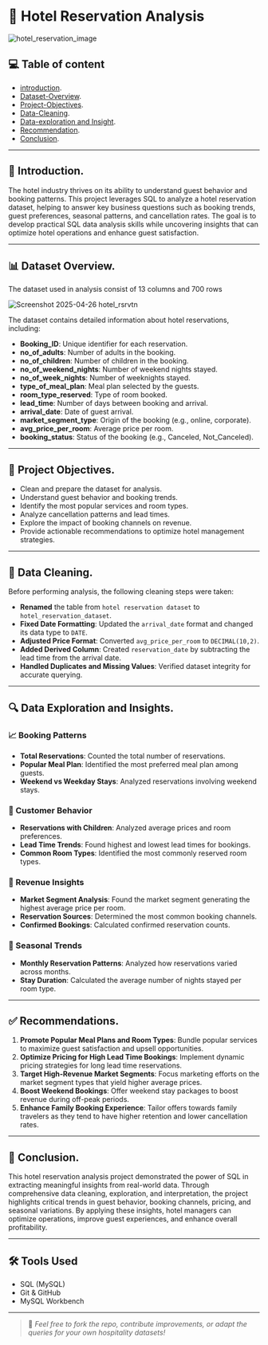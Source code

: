 # 🏨 Hotel Reservation Analysis

![hotel_reservation_image](https://github.com/user-attachments/assets/aa6a780a-0f8a-4edc-9c04-698ac5dabe8d)

## 💻 Table of content

- [introduction](#📌Introduction).
- [Dataset-Overview](#Dataset-Overwiew).
- [Project-Objectives](#Dataset-Objective).
- [Data-Cleaning](#Data-Cleaning).
- [Data-exploration and Insight](#Data-exploration-and-insight).
- [Recommendation](#Recommendation).
- [Conclusion](#🧾Conclusion).
  
 --- 
 
## 📌 Introduction.

The hotel industry thrives on its ability to understand guest behavior and booking patterns. This project leverages SQL to analyze a hotel reservation dataset, helping to answer key business questions such as booking trends, guest preferences, seasonal patterns, and cancellation rates. The goal is to develop practical SQL data analysis skills while uncovering insights that can optimize hotel operations and enhance guest satisfaction.

---

## 📊 Dataset Overview.
The dataset used in analysis consist of 13 columns and 700 rows

![Screenshot 2025-04-26 hotel_rsrvtn](https://github.com/user-attachments/assets/a5b2fbc8-a46f-4574-8ab7-cf504999aab8)

The dataset contains detailed information about hotel reservations, including:

- **Booking_ID**: Unique identifier for each reservation.
- **no_of_adults**: Number of adults in the booking.
- **no_of_children**: Number of children in the booking.
- **no_of_weekend_nights**: Number of weekend nights stayed.
- **no_of_week_nights**: Number of weeknights stayed.
- **type_of_meal_plan**: Meal plan selected by the guests.
- **room_type_reserved**: Type of room booked.
- **lead_time**: Number of days between booking and arrival.
- **arrival_date**: Date of guest arrival.
- **market_segment_type**: Origin of the booking (e.g., online, corporate).
- **avg_price_per_room**: Average price per room.
- **booking_status**: Status of the booking (e.g., Canceled, Not_Canceled).

---

## 🎯 Project Objectives.

- Clean and prepare the dataset for analysis.
- Understand guest behavior and booking trends.
- Identify the most popular services and room types.
- Analyze cancellation patterns and lead times.
- Explore the impact of booking channels on revenue.
- Provide actionable recommendations to optimize hotel management strategies.

---

## 🧹 Data Cleaning.

Before performing analysis, the following cleaning steps were taken:

- **Renamed** the table from `hotel reservation dataset` to `hotel_reservation_dataset`.
- **Fixed Date Formatting**: Updated the `arrival_date` format and changed its data type to `DATE`.
- **Adjusted Price Format**: Converted `avg_price_per_room` to `DECIMAL(10,2)`.
- **Added Derived Column**: Created `reservation_date` by subtracting the lead time from the arrival date.
- **Handled Duplicates and Missing Values**: Verified dataset integrity for accurate querying.

---

## 🔍 Data Exploration and Insights.

### 📈 Booking Patterns
- **Total Reservations**: Counted the total number of reservations.
- **Popular Meal Plan**: Identified the most preferred meal plan among guests.
- **Weekend vs Weekday Stays**: Analyzed reservations involving weekend stays.

### 🏨 Customer Behavior
- **Reservations with Children**: Analyzed average prices and room preferences.
- **Lead Time Trends**: Found highest and lowest lead times for bookings.
- **Common Room Types**: Identified the most commonly reserved room types.

### 💸 Revenue Insights
- **Market Segment Analysis**: Found the market segment generating the highest average price per room.
- **Reservation Sources**: Determined the most common booking channels.
- **Confirmed Bookings**: Calculated confirmed reservation counts.

### 📅 Seasonal Trends
- **Monthly Reservation Patterns**: Analyzed how reservations varied across months.
- **Stay Duration**: Calculated the average number of nights stayed per room type.

---

## ✅ Recommendations.

1. **Promote Popular Meal Plans and Room Types**: Bundle popular services to maximize guest satisfaction and upsell opportunities.
2. **Optimize Pricing for High Lead Time Bookings**: Implement dynamic pricing strategies for long lead time reservations.
3. **Target High-Revenue Market Segments**: Focus marketing efforts on the market segment types that yield higher average prices.
4. **Boost Weekend Bookings**: Offer weekend stay packages to boost revenue during off-peak periods.
5. **Enhance Family Booking Experience**: Tailor offers towards family travelers as they tend to have higher retention and lower cancellation rates.

---

## 🧾 Conclusion.

This hotel reservation analysis project demonstrated the power of SQL in extracting meaningful insights from real-world data. Through comprehensive data cleaning, exploration, and interpretation, the project highlights critical trends in guest behavior, booking channels, pricing, and seasonal variations. By applying these insights, hotel managers can optimize operations, improve guest experiences, and enhance overall profitability.

---

## 🛠 Tools Used

- SQL (MySQL)
- Git & GitHub
- MySQL Workbench

---

> 📢 *Feel free to fork the repo, contribute improvements, or adapt the queries for your own hospitality datasets!*

